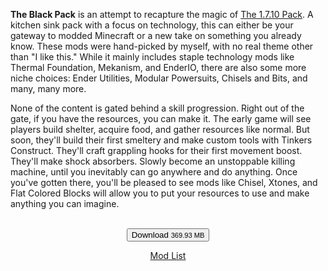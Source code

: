 **The Black Pack** is an attempt to recapture the magic of [The 1.7.10 Pack](https://www.curseforge.com/linkout?remoteUrl=https%253a%252f%252fwww.technicpack.net%252fmodpack%252fthe-1710-pack.453902). A kitchen sink pack with a focus on technology, this can either be your gateway to modded Minecraft or a new take on something you already know. These mods were hand-picked by myself, with no real theme other than "I like this." While it mainly includes staple technology mods like Thermal Foundation, Mekanism, and EnderIO, there are also some more niche choices: Ender Utilities, Modular Powersuits, Chisels and Bits, and many, many more.

None of the content is gated behind a skill progression. Right out of the gate, if you have the resources, you can make it. The early game will see players build shelter, acquire food, and gather resources like normal. But soon, they'll build their first smeltery and make custom tools with Tinkers Construct. They'll craft grappling hooks for their first movement boost. They'll make shock absorbers. Slowly become an unstoppable killing machine, until you inevitably can go anywhere and do anything. Once you've gotten there, you'll be pleased to see mods like Chisel, Xtones, and Flat Colored Blocks will allow you to put your resources to use and make anything you can imagine.

<p align="center"><br>
  <a href="https://www70.zippyshare.com/d/lxSl4Zya/46161/The%20Black%20Pack.zip"><button class="btn"><i class="fa fa-download"></i> Download <small>369.93 MB</small></button></a>
</p>

<p align="center">
  <a href="http://mc.theblackpack.net/modlist/">Mod List</a>
</p>

<!-- Add icon library -->
<link rel="stylesheet" href="https://cdnjs.cloudflare.com/ajax/libs/font-awesome/4.7.0/css/font-awesome.min.css">
